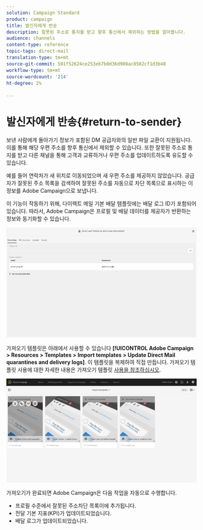 ```yaml
---
solution: Campaign Standard
product: campaign
title: 발신자에게 반송
description: 잘못된 주소로 통지를 받고 향후 통신에서 제외하는 방법을 알아봅니다.
audience: channels
content-type: reference
topic-tags: direct-mail
translation-type: tm+mt
source-git-commit: 501f52624ce253eb7b0d36d908ac8502cf1d3b48
workflow-type: tm+mt
source-wordcount: '214'
ht-degree: 2%

---
```



# 발신자에게 반송{#return-to-sender}

보낸 사람에게 돌아가기 정보가 포함된 DM 공급자와의 일반 파일 교환이 지원됩니다. 이를 통해 해당 우편 주소를 향후 통신에서 제외할 수 있습니다. 또한 잘못된 주소로 통지를 받고 다른 채널을 통해 고객과 교류하거나 우편 주소를 업데이트하도록 유도할 수 있습니다.

예를 들어 연락처가 새 위치로 이동되었으며 새 우편 주소를 제공하지 않았습니다. 공급자가 잘못된 주소 목록을 검색하여 잘못된 주소를 자동으로 차단 목록으로 표시하는 이 정보를 Adobe Campaign으로 보냅니다.

이 기능이 작동하기 위해, 다이렉트 메일 기본 배달 템플릿에는 배달 로그 ID가 포함되어 있습니다. 따라서, Adobe Campaign은 프로필 및 배달 데이터를 제공자가 반환하는 정보와 동기화할 수 있습니다.

![](assets/direct_mail_return_sender_1.png)

가져오기 템플릿은 아래에서 사용할 수 있습니다 **[!UICONTROL Adobe Campaign > Resources > Templates > Import templates > Update Direct Mail quarantines and delivery logs]**. 이 템플릿을 복제하여 직접 만듭니다. 가져오기 템플릿 사용에 대한 자세한 내용은 가져오기 템플릿 [사용을 참조하십시오](../../automating/using/importing-data-with-import-templates.md#setting-up-import-templates).

![](assets/direct_mail_return_sender_2.png)

가져오기가 완료되면 Adobe Campaign은 다음 작업을 자동으로 수행합니다.

* 프로필 수준에서 잘못된 주소차단 목록이에 추가됩니다.
* 전달 기본 지표(KPI)가 업데이트되었습니다.
* 배달 로그가 업데이트되었습니다.
